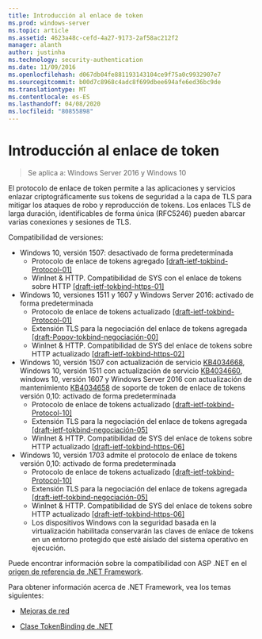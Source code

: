 ```yaml
---
title: Introducción al enlace de token
ms.prod: windows-server
ms.topic: article
ms.assetid: 4623a48c-cefd-4a27-9173-2af58ac212f2
manager: alanth
author: justinha
ms.technology: security-authentication
ms.date: 11/09/2016
ms.openlocfilehash: d067db04fe881193143104ce9f75a0c9932907e7
ms.sourcegitcommit: b00d7c8968c4adc8f699dbee694afe6ed36bc9de
ms.translationtype: MT
ms.contentlocale: es-ES
ms.lasthandoff: 04/08/2020
ms.locfileid: "80855898"
---
```

# <a name="introducing-token-binding"></a>Introducción al enlace de token

>Se aplica a: Windows Server 2016 y Windows 10

El protocolo de enlace de token permite a las aplicaciones y servicios enlazar criptográficamente sus tokens de seguridad a la capa de TLS para mitigar los ataques de robo y reproducción de tokens. Los enlaces TLS de larga duración, identificables de forma única (RFC5246) pueden abarcar varias conexiones y sesiones de TLS.

Compatibilidad de versiones:

- Windows 10, versión 1507: desactivado de forma predeterminada
    - Protocolo de enlace de tokens agregado [[draft-ietf-tokbind-Protocol-01]](https://datatracker.ietf.org/doc/draft-ietf-tokbind-protocol/01/)
    - WinInet & HTTP. Compatibilidad de SYS con el enlace de tokens sobre HTTP [[draft-ietf-tokbind-https-01]](https://datatracker.ietf.org/doc/draft-ietf-tokbind-https/01/)
- Windows 10, versiones 1511 y 1607 y Windows Server 2016: activado de forma predeterminada
    - Protocolo de enlace de tokens actualizado [[draft-ietf-tokbind-Protocol-01]](https://datatracker.ietf.org/doc/draft-ietf-tokbind-protocol/01/)
    - Extensión TLS para la negociación del enlace de tokens agregada [[draft-Popov-tokbind-negociación-00]](https://tools.ietf.org/html/draft-popov-tokbind-negotiation-00)
    - WinInet & HTTP. Compatibilidad de SYS del enlace de tokens sobre HTTP actualizado [[draft-ietf-tokbind-https-02]](https://datatracker.ietf.org/doc/draft-ietf-tokbind-https/02/)
- Windows 10, versión 1507 con actualización de servicio [KB4034668](https://support.microsoft.com/kb/KB4034668), Windows 10, versión 1511 con actualización de servicio [KB4034660](https://support.microsoft.com/kb/KB4034660), windows 10, versión 1607 y Windows Server 2016 con actualización de mantenimiento [KB4034658](https://support.microsoft.com/kb/KB4034658) de soporte de token de enlace de tokens versión 0,10: activado de forma predeterminada
    - Protocolo de enlace de tokens actualizado [[draft-ietf-tokbind-Protocol-10]](https://datatracker.ietf.org/doc/draft-ietf-tokbind-protocol/10/)
    - Extensión TLS para la negociación del enlace de tokens agregada [[draft-ietf-tokbind-negociación-05]](https://tools.ietf.org/html/draft-ietf-tokbind-negotiation-05)
    - WinInet & HTTP. Compatibilidad de SYS del enlace de tokens sobre HTTP actualizado [[draft-ietf-tokbind-https-06]](https://datatracker.ietf.org/doc/draft-ietf-tokbind-https/06/)
- Windows 10, versión 1703 admite el protocolo de enlace de tokens versión 0,10: activado de forma predeterminada
    - Protocolo de enlace de tokens actualizado [[draft-ietf-tokbind-Protocol-10]](https://datatracker.ietf.org/doc/draft-ietf-tokbind-protocol/10/)
    - Extensión TLS para la negociación del enlace de tokens agregada [[draft-ietf-tokbind-negociación-05]](https://tools.ietf.org/html/draft-ietf-tokbind-negotiation-05)
    - WinInet & HTTP. Compatibilidad de SYS del enlace de tokens sobre HTTP actualizado [[draft-ietf-tokbind-https-06]](https://datatracker.ietf.org/doc/draft-ietf-tokbind-https/06/)
    - Los dispositivos Windows con la seguridad basada en la virtualización habilitada conservarán las claves de enlace de tokens en un entorno protegido que esté aislado del sistema operativo en ejecución.

Puede encontrar información sobre la compatibilidad con ASP .NET en el [origen de referencia de .NET Framework](https://referencesource.microsoft.com/#System.Web/ITlsTokenBindingInfo.cs,4a5e5668f5c31170). 

Para obtener información acerca de .NET Framework, vea los temas siguientes:

- [Mejoras de red](https://blogs.msdn.microsoft.com/dotnet/2015/11/30/net-framework-4-6-1-is-now-available/#networking)

- [Clase TokenBinding de .NET](https://msdn.microsoft.com/library/system.security.authentication.extendedprotection.tokenbinding.aspx)
